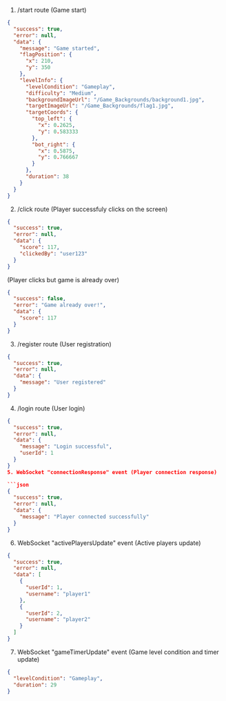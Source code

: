 1. /start route (Game start)

```json
{
  "success": true,
  "error": null,
  "data": {
    "message": "Game started",
    "flagPosition": {
      "x": 210,
      "y": 350
    },
    "levelInfo": {
      "levelCondition": "Gameplay",
      "difficulty": "Medium",
      "backgroundImageUrl": "/Game_Backgrounds/background1.jpg",
      "targetImageUrl": "/Game_Backgrounds/flag1.jpg",
      "targetCoords": {
        "top_left": {
          "x": 0.2625,
          "y": 0.583333
        },
        "bot_right": {
          "x": 0.5875,
          "y": 0.766667
        }
      },
      "duration": 38
    }
  }
}
```

2. /click route (Player successfuly clicks on the screen)

```json
{
  "success": true,
  "error": null,
  "data": {
    "score": 117,
    "clickedBy": "user123"
  }
}
```

(Player clicks but game is already over)

```json
{
  "success": false,
  "error": "Game already over!",
  "data": {
    "score": 117
  }
}
```

3. /register route (User registration)

```json
{
  "success": true,
  "error": null,
  "data": {
    "message": "User registered"
  }
}
```

4. /login route (User login)

````json
{
  "success": true,
  "error": null,
  "data": {
    "message": "Login successful",
    "userId": 1
  }
}
5. WebSocket "connectionResponse" event (Player connection response)

```json
{
  "success": true,
  "error": null,
  "data": {
    "message": "Player connected successfully"
  }
}
````

6. WebSocket "activePlayersUpdate" event (Active players update)

```json
{
  "success": true,
  "error": null,
  "data": [
    {
      "userId": 1,
      "username": "player1"
    },
    {
      "userId": 2,
      "username": "player2"
    }
  ]
}
```

7. WebSocket "gameTimerUpdate" event (Game level condition and timer update)

```json
{
  "levelCondition": "Gameplay",
  "duration": 29
}
```
